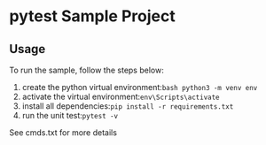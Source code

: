 # pytest Sample Project

## Usage
To run the sample, follow the steps below:

1. create the python virtual environment:```bash python3 -m venv env ```
2. activate the virtual environment:``` env\Scripts\activate ```
3. install all dependencies:``` pip install -r requirements.txt ```
4. run the unit test:``` pytest -v ```

See cmds.txt for more details